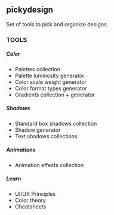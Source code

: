 ## pickydesign
Set of tools to pick and organize designs.


### TOOLS
##### Color
- Palettes collection
- Palette luminosity generator
- Color scale weight generator
- Color format types generator
- Gradients collection + generator

##### Shadows
- Standard box shadows collection
- Shadow generator
- Text shadows collections

##### Animations
- Animation effects collection

##### Learn
- UI/UX Principles
- Color theory
- Cheatsheets
